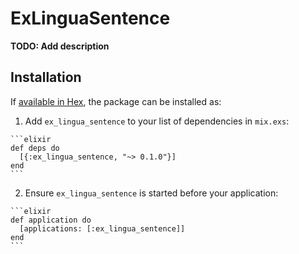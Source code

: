 # ExLinguaSentence

**TODO: Add description**

## Installation

If [available in Hex](https://hex.pm/docs/publish), the package can be installed as:

  1. Add `ex_lingua_sentence` to your list of dependencies in `mix.exs`:

    ```elixir
    def deps do
      [{:ex_lingua_sentence, "~> 0.1.0"}]
    end
    ```

  2. Ensure `ex_lingua_sentence` is started before your application:

    ```elixir
    def application do
      [applications: [:ex_lingua_sentence]]
    end
    ```

